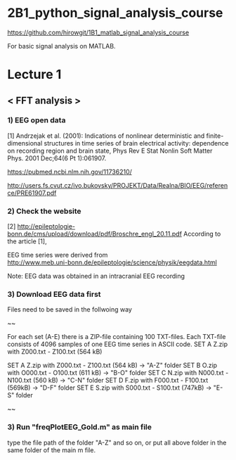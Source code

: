 # 2B1_python_signal_analysis_course
https://github.com/hirowgit/1B1_matlab_signal_analysis_course

For basic signal analysis on MATLAB.
 
# Lecture 1
## < FFT analysis >

### 1) EEG open data  
[1] Andrzejak et al. (2001): Indications of nonlinear deterministic and finite-dimensional structures in time series of brain electrical activity: dependence on recording region and brain state, Phys Rev E Stat Nonlin Soft Matter Phys. 2001 Dec;64(6 Pt 1):061907.

https://pubmed.ncbi.nlm.nih.gov/11736210/

http://users.fs.cvut.cz/ivo.bukovsky/PROJEKT/Data/Realna/BIO/EEG/reference/PRE61907.pdf

### 2) Check the website 
[2] http://epileptologie-bonn.de/cms/upload/download/pdf/Broschre_engl_20.11.pdf
According to the article [1], 

EEG time series were derived from  
http://www.meb.uni-bonn.de/epileptologie/science/physik/eegdata.html

Note: EEG data was obtained in an intracranial EEG recording
  
### 3) Download EEG data first
Files need to be saved in the follwoing  way 

~~

For each set (A-E) there is a ZIP-file containing 100 TXT-files. Each TXT-file consists of 4096 samples of one EEG time series in ASCII code. SET A Z.zip with Z000.txt - Z100.txt (564 kB)

SET A     Z.zip      with     Z000.txt - Z100.txt     (564 kB)  -> "A-Z" folder
SET B      O.zip     with     O000.txt - O100.txt     (611 kB) -> "B-O" folder
SET C     N.zip      with     N000.txt - N100.txt      (560 kB) -> "C-N" folder
SET D     F.zip       with     F000.txt - F100.txt      (569kB) -> "D-F" folder
SET E     S.zip      with     S000.txt - S100.txt      (747kB) -> "E-S" folder

~~

### 3) Run "freqPlotEEG_Gold.m"  as main file
type the file path of the folder "A-Z" and so on,
or put all above folder in the same folder of the main m file.
